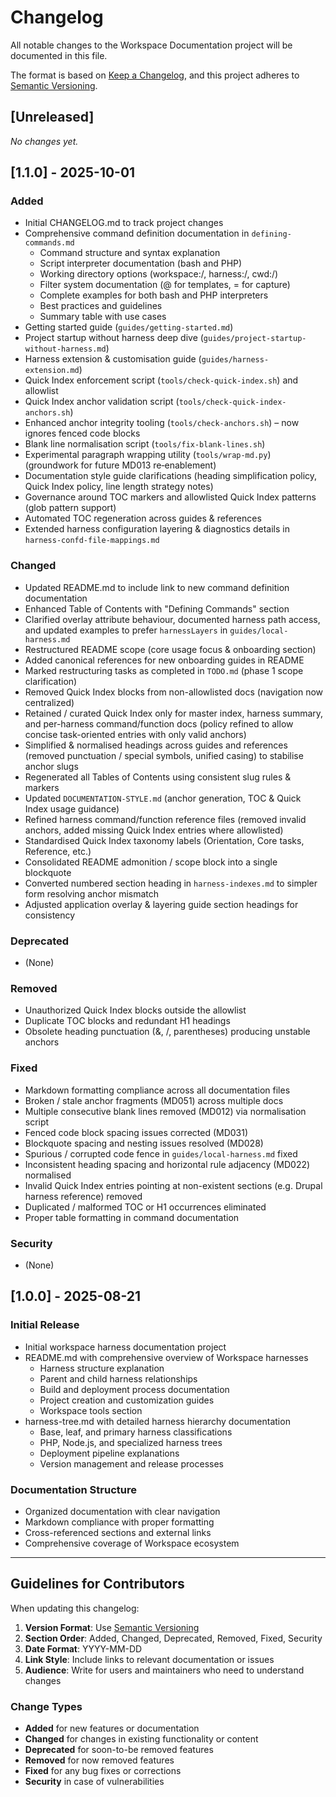 # Changelog

All notable changes to the Workspace Documentation project will be documented
in this file.

The format is based on [Keep a Changelog](https://keepachangelog.com/en/1.0.0/),
and this project adheres to [Semantic Versioning](https://semver.org/spec/v2.0.0.html).

## [Unreleased]

_No changes yet._

## [1.1.0] - 2025-10-01

### Added

- Initial CHANGELOG.md to track project changes
- Comprehensive command definition documentation in `defining-commands.md`
  - Command structure and syntax explanation
  - Script interpreter documentation (bash and PHP)
  - Working directory options (workspace:/, harness:/, cwd:/)
  - Filter system documentation (@ for templates, = for capture)
  - Complete examples for both bash and PHP interpreters
  - Best practices and guidelines
  - Summary table with use cases
- Getting started guide (`guides/getting-started.md`)
- Project startup without harness deep dive (`guides/project-startup-without-harness.md`)
- Harness extension & customisation guide (`guides/harness-extension.md`)
- Quick Index enforcement script (`tools/check-quick-index.sh`) and allowlist
- Quick Index anchor validation script (`tools/check-quick-index-anchors.sh`)
- Enhanced anchor integrity tooling (`tools/check-anchors.sh`) – now ignores
  fenced code blocks
- Blank line normalisation script (`tools/fix-blank-lines.sh`)
- Experimental paragraph wrapping utility (`tools/wrap-md.py`) (groundwork
  for future MD013 re‑enablement)
- Documentation style guide clarifications (heading simplification policy,
  Quick Index policy, line length strategy notes)
- Governance around TOC markers and allowlisted Quick Index patterns (glob
  pattern support)
- Automated TOC regeneration across guides & references
- Extended harness configuration layering & diagnostics details in `harness-confd-file-mappings.md`

### Changed

- Updated README.md to include link to new command definition documentation
- Enhanced Table of Contents with "Defining Commands" section
- Clarified overlay attribute behaviour, documented harness path access, and
  updated examples to prefer `harnessLayers` in `guides/local-harness.md`
- Restructured README scope (core usage focus & onboarding section)
- Added canonical references for new onboarding guides in README
- Marked restructuring tasks as completed in `TODO.md` (phase 1 scope clarification)
- Removed Quick Index blocks from non-allowlisted docs (navigation now centralized)
- Retained / curated Quick Index only for master index, harness summary,
  and per-harness command/function docs (policy refined to allow concise
  task-oriented entries with only valid anchors)
- Simplified & normalised headings across guides and references (removed
  punctuation / special symbols, unified casing) to stabilise anchor slugs
- Regenerated all Tables of Contents using consistent slug rules & markers
- Updated `DOCUMENTATION-STYLE.md` (anchor generation, TOC & Quick Index usage guidance)
- Refined harness command/function reference files (removed invalid anchors,
  added missing Quick Index entries where allowlisted)
- Standardised Quick Index taxonomy labels (Orientation, Core tasks, Reference, etc.)
- Consolidated README admonition / scope block into a single blockquote
- Converted numbered section heading in `harness-indexes.md` to simpler form
  resolving anchor mismatch
- Adjusted application overlay & layering guide section headings for consistency

### Deprecated

- (None)

### Removed

- Unauthorized Quick Index blocks outside the allowlist
- Duplicate TOC blocks and redundant H1 headings
- Obsolete heading punctuation (&, /, parentheses) producing unstable anchors

### Fixed

- Markdown formatting compliance across all documentation files
- Broken / stale anchor fragments (MD051) across multiple docs
- Multiple consecutive blank lines removed (MD012) via normalisation script
- Fenced code block spacing issues corrected (MD031)
- Blockquote spacing and nesting issues resolved (MD028)
- Spurious / corrupted code fence in `guides/local-harness.md` fixed
- Inconsistent heading spacing and horizontal rule adjacency (MD022) normalised
- Invalid Quick Index entries pointing at non-existent sections (e.g. Drupal
  harness reference) removed
- Duplicated / malformed TOC or H1 occurrences eliminated
- Proper table formatting in command documentation

### Security

- (None)

## [1.0.0] - 2025-08-21

### Initial Release

- Initial workspace harness documentation project
- README.md with comprehensive overview of Workspace harnesses
  - Harness structure explanation
  - Parent and child harness relationships
  - Build and deployment process documentation
  - Project creation and customization guides
  - Workspace tools section
- harness-tree.md with detailed harness hierarchy documentation
  - Base, leaf, and primary harness classifications
  - PHP, Node.js, and specialized harness trees
  - Deployment pipeline explanations
  - Version management and release processes

### Documentation Structure

- Organized documentation with clear navigation
- Markdown compliance with proper formatting
- Cross-referenced sections and external links
- Comprehensive coverage of Workspace ecosystem

---

## Guidelines for Contributors

When updating this changelog:

1. **Version Format**: Use [Semantic Versioning](https://semver.org/)
2. **Section Order**: Added, Changed, Deprecated, Removed, Fixed, Security
3. **Date Format**: YYYY-MM-DD
4. **Link Style**: Include links to relevant documentation or issues
5. **Audience**: Write for users and maintainers who need to understand changes

### Change Types

- **Added** for new features or documentation
- **Changed** for changes in existing functionality or content
- **Deprecated** for soon-to-be removed features
- **Removed** for now removed features
- **Fixed** for any bug fixes or corrections
- **Security** in case of vulnerabilities
